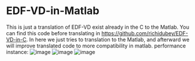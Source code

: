 # EDF-VD-in-Matlab
This is just a translation of EDF-VD exist already in the C to the Matlab.
You can find this code before translating in https://github.com/richidubey/EDF-VD-in-C.
In here we just tries to translation to the Matlab, and afterward we will improve translated code to more compatibility in matlab.
performance instance:
![image](https://user-images.githubusercontent.com/23635851/149649804-cab7e00a-6495-4cb9-a17d-e5384e05aa58.png)
![image](https://user-images.githubusercontent.com/23635851/149649811-4578c3ef-397f-4801-9de8-5f9bcfe1a31d.png)
![image](https://user-images.githubusercontent.com/23635851/149649823-a4900399-8f97-4439-8977-0d7e91ccfa04.png)
